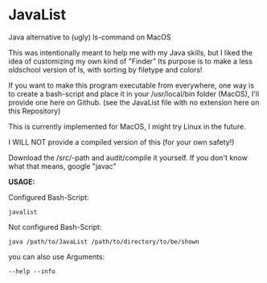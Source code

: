 # JavaList
Java alternative to (ugly) ls-command on MacOS

This was intentionally meant to help me with my Java skills, but I liked the idea of customizing my own kind of "Finder"
Its purpose is to make a less oldschool version of ls, with sorting by filetype and colors!

If you want to make this program executable from everywhere,
one way is to create a bash-script and place it in your /usr/local/bin folder (MacOS), 
I'll provide one here on Github. (see the JavaList file with no extension here on this Repository)

This is currently implemented for MacOS, I might try Linux in the future.

I WILL NOT
provide a compiled version of this (for your own safety!)

Download the /src/-path and audit/compile it yourself. 
If you don't know what that means, google "javac"

**USAGE:**

Configured Bash-Script:
```
javalist
```
Not configured Bash-Script:
```
java /path/to/JavaList /path/to/directory/to/be/shown
```
you can also use Arguments:
```
--help --info
```



